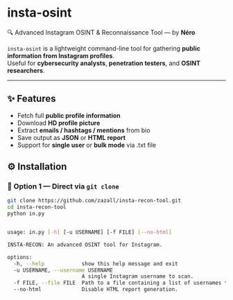 # insta-osint
🔍 Advanced Instagram OSINT & Reconnaissance Tool — by **Néro**

`insta-osint` is a lightweight command-line tool for gathering **public information from Instagram profiles**.  
Useful for **cybersecurity analysts**, **penetration testers**, and **OSINT researchers**.

---

## ✨ Features
- Fetch full **public profile information**
- Download **HD profile picture**
- Extract **emails / hashtags / mentions** from bio
- Save output as **JSON** or **HTML report**
- Support for **single user** or **bulk mode** via .txt file

## ⚙️ Installation

### 🔹 Option 1 — Direct via `git clone`
```bash
git clone https://github.com/zazall/insta-recon-tool.git
cd insta-recon-tool
python in.py


usage: in.py [-h] [-u USERNAME] [-f FILE] [--no-html]

INSTA-RECON: An advanced OSINT tool for Instagram.

options:
  -h, --help            show this help message and exit
  -u USERNAME, --username USERNAME
                        A single Instagram username to scan.
  -f FILE, --file FILE  Path to a file containing a list of usernames to scan (one per line).
  --no-html             Disable HTML report generation.
